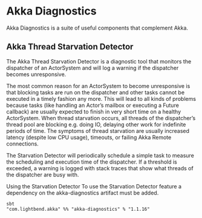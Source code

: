 # Akka Diagnostics

Akka Diagnostics is a suite of useful components that complement Akka.

## Akka Thread Starvation Detector
The Akka Thread Starvation Detector is a diagnostic tool that monitors the dispatcher of an ActorSystem and will log a warning if the dispatcher becomes unresponsive.

The most common reason for an ActorSystem to become unresponsive is that blocking tasks are run on the dispatcher and other tasks cannot be executed in a timely fashion any more. This will lead to all kinds of problems because tasks (like handling an Actor’s mailbox or executing a Future callback) are usually expected to finish in very short time on a healthy ActorSystem. When thread starvation occurs, all threads of the dispatcher’s thread pool are blocking e.g. doing IO, delaying other work for indefinite periods of time. The symptoms of thread starvation are usually increased latency (despite low CPU usage), timeouts, or failing Akka Remote connections.

The Starvation Detector will periodically schedule a simple task to measure the scheduling and execution time of the dispatcher. If a threshold is exceeded, a warning is logged with stack traces that show what threads of the dispatcher are busy with.

Using the Starvation Detector
To use the Starvation Detector feature a dependency on the akka-diagnostics artifact must be added.


    sbt
    "com.lightbend.akka" %% "akka-diagnostics" % "1.1.16"